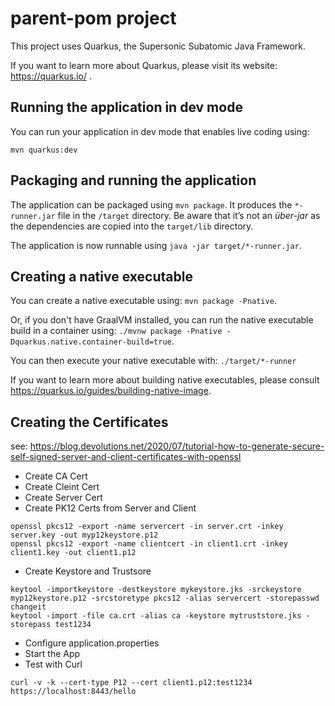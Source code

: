 # parent-pom project

This project uses Quarkus, the Supersonic Subatomic Java Framework.

If you want to learn more about Quarkus, please visit its website: https://quarkus.io/ .

## Running the application in dev mode

You can run your application in dev mode that enables live coding using:
```
mvn quarkus:dev
```

## Packaging and running the application

The application can be packaged using `mvn package`.
It produces the `*-runner.jar` file in the `/target` directory.
Be aware that it’s not an _über-jar_ as the dependencies are copied into the `target/lib` directory.

The application is now runnable using `java -jar target/*-runner.jar`.

## Creating a native executable

You can create a native executable using: `mvn package -Pnative`.

Or, if you don't have GraalVM installed, you can run the native executable build in a container using: `./mvnw package -Pnative -Dquarkus.native.container-build=true`.

You can then execute your native executable with: `./target/*-runner`

If you want to learn more about building native executables, please consult https://quarkus.io/guides/building-native-image.

## Creating the Certificates
see: https://blog.devolutions.net/2020/07/tutorial-how-to-generate-secure-self-signed-server-and-client-certificates-with-openssl
* Create CA Cert
* Create Cleint Cert
* Create Server Cert
* Create PK12 Certs from Server and Client
```
openssl pkcs12 -export -name servercert -in server.crt -inkey server.key -out myp12keystore.p12
openssl pkcs12 -export -name clientcert -in client1.crt -inkey client1.key -out client1.p12
```
* Create Keystore and Trustsore
```
keytool -importkeystore -destkeystore mykeystore.jks -srckeystore myp12keystore.p12 -srcstoretype pkcs12 -alias servercert -storepasswd changeit
keytool -import -file ca.crt -alias ca -keystore mytruststore.jks -storepass test1234
```

* Configure application.properties
* Start the App
* Test with Curl
```
curl -v -k --cert-type P12 --cert client1.p12:test1234 https://localhost:8443/hello
```